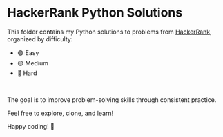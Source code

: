 # HackerRank Python Solutions

This folder contains my Python solutions to problems from [HackerRank](https://www.hackerrank.com/), organized by difficulty:

- 🟢 Easy  
- 🟡 Medium  
- 🔴 Hard  

<br>

The goal is to improve problem-solving skills through consistent practice.

Feel free to explore, clone, and learn!

Happy coding! 🚀

